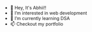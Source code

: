 - 👋 Hey, It's Abhii!!
- 👀 I’m interested in web development
- 🌱 I’m currently learning DSA
- 📫 Checkout my portfolio 

<!---
AbhiK1215/AbhiK1215 is a ✨ special ✨ repository because its `README.md` (this file) appears on your GitHub profile.
You can click the Preview link to take a look at your changes.
--->

